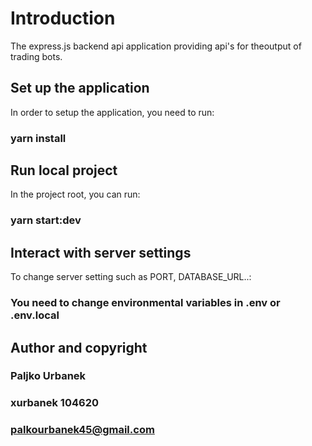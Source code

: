 # Introduction

The express.js backend api application providing api's for theoutput of trading bots.

## Set up the application

In order to setup the application, you need to run:

### yarn install

## Run local project

In the project root, you can run:

### yarn start:dev

## Interact with server settings

To change server setting such as PORT, DATABASE_URL..:

### You need to change environmental variables in .env or .env.local

## Author and copyright

### Paljko Urbanek

### xurbanek 104620

### palkourbanek45@gmail.com
